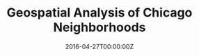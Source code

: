 ---
title: 1. Geospatial Analysis of Chicago Neighborhoods
summary: \?
tags:
- all
- portfolio
date: "2016-04-27T00:00:00Z"

# Optional external URL for project (replaces project detail page).

external_link: https://github.com/teddythepooh/geospatial_analysis

---